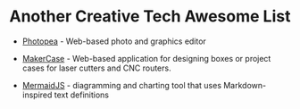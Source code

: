 # Another Creative Tech Awesome List



- [Photopea](https://www.photopea.com/) - Web-based photo and graphics editor
- [MakerCase](https://en.makercase.com/#/) - Web-based application for designing boxes or project cases for laser cutters and CNC routers.

- [MermaidJS](https://mermaid.live/) - diagramming and charting tool that uses Markdown-inspired text definitions
